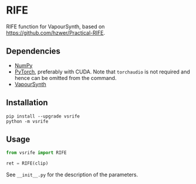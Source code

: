 # RIFE
RIFE function for VapourSynth, based on https://github.com/hzwer/Practical-RIFE.


## Dependencies
- [NumPy](https://numpy.org/install)
- [PyTorch](https://pytorch.org/get-started), preferably with CUDA. Note that `torchaudio` is not required and hence can be omitted from the command.
- [VapourSynth](http://www.vapoursynth.com/)


## Installation
```
pip install --upgrade vsrife
python -m vsrife
```


## Usage
```python
from vsrife import RIFE

ret = RIFE(clip)
```

See `__init__.py` for the description of the parameters.
